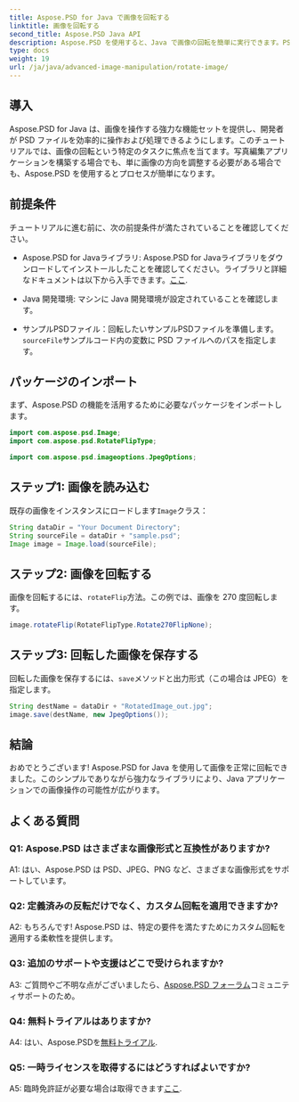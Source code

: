 ```yaml
---
title: Aspose.PSD for Java で画像を回転する
linktitle: 画像を回転する
second_title: Aspose.PSD Java API
description: Aspose.PSD を使用すると、Java で画像の回転を簡単に実行できます。PSD ファイルを簡単に回転、反転、保存できます。
type: docs
weight: 19
url: /ja/java/advanced-image-manipulation/rotate-image/
---
```

## 導入

Aspose.PSD for Java は、画像を操作する強力な機能セットを提供し、開発者が PSD ファイルを効率的に操作および処理できるようにします。このチュートリアルでは、画像の回転という特定のタスクに焦点を当てます。写真編集アプリケーションを構築する場合でも、単に画像の方向を調整する必要がある場合でも、Aspose.PSD を使用するとプロセスが簡単になります。

## 前提条件

チュートリアルに進む前に、次の前提条件が満たされていることを確認してください。

-  Aspose.PSD for Javaライブラリ: Aspose.PSD for Javaライブラリをダウンロードしてインストールしたことを確認してください。ライブラリと詳細なドキュメントは以下から入手できます。[ここ](https://reference.aspose.com/psd/java/).

- Java 開発環境: マシンに Java 開発環境が設定されていることを確認します。

- サンプルPSDファイル：回転したいサンプルPSDファイルを準備します。`sourceFile`サンプルコード内の変数に PSD ファイルへのパスを指定します。

## パッケージのインポート

まず、Aspose.PSD の機能を活用するために必要なパッケージをインポートします。

```java
import com.aspose.psd.Image;
import com.aspose.psd.RotateFlipType;

import com.aspose.psd.imageoptions.JpegOptions;
```

## ステップ1: 画像を読み込む

既存の画像をインスタンスにロードします`Image`クラス：

```java
String dataDir = "Your Document Directory";
String sourceFile = dataDir + "sample.psd";
Image image = Image.load(sourceFile);
```

## ステップ2: 画像を回転する

画像を回転するには、`rotateFlip`方法。この例では、画像を 270 度回転します。

```java
image.rotateFlip(RotateFlipType.Rotate270FlipNone);
```

## ステップ3: 回転した画像を保存する

回転した画像を保存するには、`save`メソッドと出力形式（この場合は JPEG）を指定します。

```java
String destName = dataDir + "RotatedImage_out.jpg";
image.save(destName, new JpegOptions());
```

## 結論

おめでとうございます! Aspose.PSD for Java を使用して画像を正常に回転できました。このシンプルでありながら強力なライブラリにより、Java アプリケーションでの画像操作の可能性が広がります。

## よくある質問

### Q1: Aspose.PSD はさまざまな画像形式と互換性がありますか?

A1: はい、Aspose.PSD は PSD、JPEG、PNG など、さまざまな画像形式をサポートしています。

### Q2: 定義済みの反転だけでなく、カスタム回転を適用できますか?

A2: もちろんです! Aspose.PSD は、特定の要件を満たすためにカスタム回転を適用する柔軟性を提供します。

### Q3: 追加のサポートや支援はどこで受けられますか?

 A3: ご質問やご不明な点がございましたら、[Aspose.PSD フォーラム](https://forum.aspose.com/c/psd/34)コミュニティサポートのため。

### Q4: 無料トライアルはありますか?

 A4: はい、Aspose.PSDを[無料トライアル](https://releases.aspose.com/).

### Q5: 一時ライセンスを取得するにはどうすればよいですか?

 A5: 臨時免許証が必要な場合は取得できます[ここ](https://purchase.aspose.com/temporary-license/).